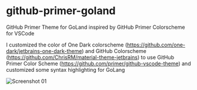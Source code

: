 # github-primer-goland
GitHub Primer Theme for GoLand inspired by GitHub Primer Colorscheme for VSCode

I customized the color of One Dark colorscheme (https://github.com/one-dark/jetbrains-one-dark-theme) and GitHub Colorscheme (https://github.com/ChrisRM/material-theme-jetbrains) to use GitHub Primer Color Scheme (https://github.com/primer/github-vscode-theme) and customized some syntax highlighting for GoLang

![Screenshot 01](https://plugins.jetbrains.com/files/14484/screenshot_22226.png)
